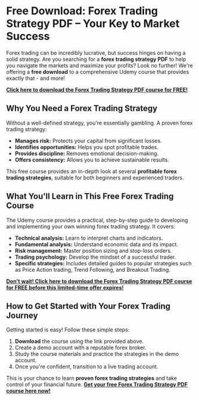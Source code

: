 # Free Download: Forex Trading Strategy PDF – Your Key to Market Success

Forex trading can be incredibly lucrative, but success hinges on having a solid strategy. Are you searching for a **forex trading strategy PDF** to help you navigate the markets and maximize your profits? Look no further! We're offering a **free download** to a comprehensive Udemy course that provides exactly that - and more!

[**Click here to download the Forex Trading Strategy PDF course for FREE!**](https://udemywork.com/forex-trading-strategy-pdf)

## Why You Need a Forex Trading Strategy

Without a well-defined strategy, you're essentially gambling. A proven forex trading strategy:

*   **Manages risk:** Protects your capital from significant losses.
*   **Identifies opportunities:** Helps you spot profitable trades.
*   **Provides discipline:** Removes emotional decision-making.
*   **Offers consistency:** Allows you to achieve sustainable results.

This free course provides an in-depth look at several **profitable forex trading strategies**, suitable for both beginners and experienced traders.

## What You'll Learn in This Free Forex Trading Course

The Udemy course provides a practical, step-by-step guide to developing and implementing your own winning forex trading strategy. It covers:

*   **Technical analysis:** Learn to interpret charts and indicators.
*   **Fundamental analysis:** Understand economic data and its impact.
*   **Risk management:** Master position sizing and stop-loss orders.
*   **Trading psychology:** Develop the mindset of a successful trader.
*   **Specific strategies:** Includes detailed guides to popular strategies such as Price Action trading, Trend Following, and Breakout Trading.

[**Don't wait! Click here to download the Forex Trading Strategy PDF course for FREE before this limited-time offer expires!**](https://udemywork.com/forex-trading-strategy-pdf)

## How to Get Started with Your Forex Trading Journey

Getting started is easy! Follow these simple steps:

1.  **Download** the course using the link provided above.
2.  Create a demo account with a reputable forex broker.
3.  Study the course materials and practice the strategies in the demo account.
4.  Once you're confident, transition to a live trading account.

This is your chance to learn **proven forex trading strategies** and take control of your financial future. **[Get your free Forex Trading Strategy PDF course here now!](https://udemywork.com/forex-trading-strategy-pdf)**
